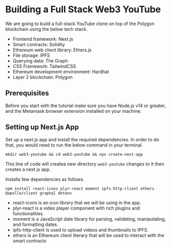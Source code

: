 # Building a Full Stack Web3 YouTube

We are going to build a full-stack YouTube clone on top of the Polygon blockchain using the below tech stack.


- Frontend framework: Next.js
- Smart contracts: Solidity
- Ethereum web client library: Ethers.js
- File storage: IPFS
- Querying data: The Graph
- CSS Framework: TailwindCSS
- Ethereum development environment: Hardhat
- Layer 2 blockchain: Polygon

## Prerequisites

Before you start with the tutorial make sure you have Node.js v14 or greater, and the Metamask browser extension installed on your machine.

## Setting up Next.js App

Set up a next.js app and install the required dependencies. In order to do that, you would need to run the below command in your terminal.

```
mkdir web3-youtube && cd web3-youtube && npx create-next-app 

```
This line of code will createa new directory `web3-youtube` changes to it then creates a next js app.

Installa few dependencies as follows.

```
npm install react-icons plyr-react moment ipfs-http-client ethers @apollo/client graphql dotenv
```


- react-icons is an icon library that we will be using in the app.
- plyr-react is a video player component with rich plugins and functionalities.
- moment is a JavaScript date library for parsing, validating, manipulating, and formatting dates.
- ipfs-http-client is used to upload videos and thumbnails to IPFS.
- ethers is an Ethereum client literary that will be used to interact with the smart contracts


